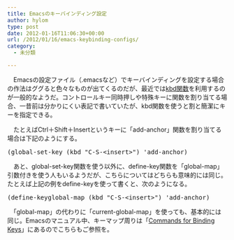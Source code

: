 ```yaml
---
title: Emacsのキーバインディング設定
author: hylom
type: post
date: 2012-01-16T11:06:30+00:00
url: /2012/01/16/emacs-keybinding-configs/
category:
  - 未分類

---
```

　Emacsの設定ファイル（.emacsなど）でキーバインディングを設定する場合の作法はググると色々なものが出てくるのだが、最近では[kbd関数][1]を利用するのが一般的なようだ。コントロールキー同時押しや特殊キーに関数を割り当てる場合、一昔前は分かりにくい表記で書いていたが、kbd関数を使うと割と簡潔にキーを指定できる。

　たとえばCtrl＋Shift＋Insertというキーに「add-anchor」関数を割り当てる場合は下記のようにする。

<pre>(global-set-key (kbd "C-S-&lt;insert&gt;") 'add-anchor)
</pre>

　あと、global-set-key関数を使う以外に、define-key関数を「global-map」引数付きを使う人もいるようだが、こちらについてはどちらも意味的には同じ。たとえば上記の例をdefine-keyを使って書くと、次のようになる。

<pre>(define-keyglobal-map (kbd "C-S-&lt;insert&gt;") 'add-anchor)
</pre>

　「global-map」の代わりに「current-global-map」を使っても、基本的には同じ。Emacsのマニュアル中、キーマップ周りは「[Commands for Binding Keys][2]」にあるのでこちらもご参照を。

 [1]: http://www.gnu.org/software/emacs/manual/html_node/elisp/Key-Sequences.html
 [2]: http://www.gnu.org/software/emacs/manual/html_node/elisp/Key-Binding-Commands.html
